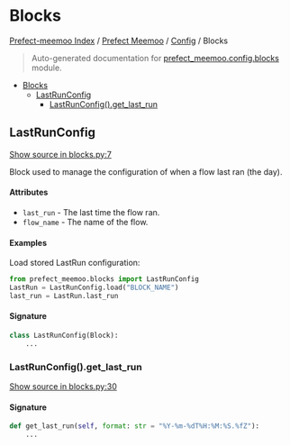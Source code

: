 # Blocks

[Prefect-meemoo Index](../../README.md#prefect-meemoo-index) /
[Prefect Meemoo](../index.md#prefect-meemoo) /
[Config](./index.md#config) /
Blocks

> Auto-generated documentation for [prefect_meemoo.config.blocks](../../../prefect_meemoo/config/blocks.py) module.

- [Blocks](#blocks)
  - [LastRunConfig](#lastrunconfig)
    - [LastRunConfig().get_last_run](#lastrunconfig()get_last_run)

## LastRunConfig

[Show source in blocks.py:7](../../../prefect_meemoo/config/blocks.py#L7)

Block used to manage the configuration of when a flow last ran (the day).

#### Attributes

- `last_run` - The last time the flow ran.
- `flow_name` - The name of the flow.

#### Examples

Load stored LastRun configuration:

```python
from prefect_meemoo.blocks import LastRunConfig
LastRun = LastRunConfig.load("BLOCK_NAME")
last_run = LastRun.last_run
```

#### Signature

```python
class LastRunConfig(Block):
    ...
```

### LastRunConfig().get_last_run

[Show source in blocks.py:30](../../../prefect_meemoo/config/blocks.py#L30)

#### Signature

```python
def get_last_run(self, format: str = "%Y-%m-%dT%H:%M:%S.%fZ"):
    ...
```